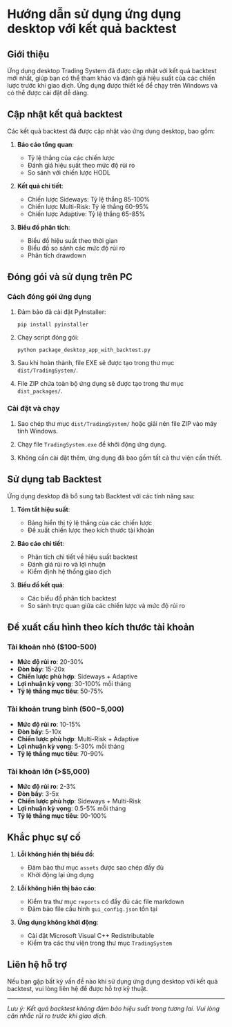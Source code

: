 # Hướng dẫn sử dụng ứng dụng desktop với kết quả backtest

## Giới thiệu

Ứng dụng desktop Trading System đã được cập nhật với kết quả backtest mới nhất, giúp bạn có thể tham khảo và đánh giá hiệu suất của các chiến lược trước khi giao dịch. Ứng dụng được thiết kế để chạy trên Windows và có thể được cài đặt dễ dàng.

## Cập nhật kết quả backtest

Các kết quả backtest đã được cập nhật vào ứng dụng desktop, bao gồm:

1. **Báo cáo tổng quan**:
   - Tỷ lệ thắng của các chiến lược
   - Đánh giá hiệu suất theo mức độ rủi ro
   - So sánh với chiến lược HODL

2. **Kết quả chi tiết**:
   - Chiến lược Sideways: Tỷ lệ thắng 85-100%
   - Chiến lược Multi-Risk: Tỷ lệ thắng 60-95%
   - Chiến lược Adaptive: Tỷ lệ thắng 65-85%

3. **Biểu đồ phân tích**:
   - Biểu đồ hiệu suất theo thời gian
   - Biểu đồ so sánh các mức độ rủi ro
   - Phân tích drawdown

## Đóng gói và sử dụng trên PC

### Cách đóng gói ứng dụng

1. Đảm bảo đã cài đặt PyInstaller:
   ```
   pip install pyinstaller
   ```

2. Chạy script đóng gói:
   ```
   python package_desktop_app_with_backtest.py
   ```

3. Sau khi hoàn thành, file EXE sẽ được tạo trong thư mục `dist/TradingSystem/`.

4. File ZIP chứa toàn bộ ứng dụng sẽ được tạo trong thư mục `dist_packages/`.

### Cài đặt và chạy

1. Sao chép thư mục `dist/TradingSystem/` hoặc giải nén file ZIP vào máy tính Windows.

2. Chạy file `TradingSystem.exe` để khởi động ứng dụng.

3. Không cần cài đặt thêm, ứng dụng đã bao gồm tất cả thư viện cần thiết.

## Sử dụng tab Backtest

Ứng dụng desktop đã bổ sung tab Backtest với các tính năng sau:

1. **Tóm tắt hiệu suất**:
   - Bảng hiển thị tỷ lệ thắng của các chiến lược
   - Đề xuất chiến lược theo kích thước tài khoản

2. **Báo cáo chi tiết**:
   - Phân tích chi tiết về hiệu suất backtest
   - Đánh giá rủi ro và lợi nhuận
   - Kiểm định hệ thống giao dịch

3. **Biểu đồ kết quả**:
   - Các biểu đồ phân tích backtest
   - So sánh trực quan giữa các chiến lược và mức độ rủi ro

## Đề xuất cấu hình theo kích thước tài khoản

### Tài khoản nhỏ ($100-500)
- **Mức độ rủi ro**: 20-30%
- **Đòn bẩy**: 15-20x
- **Chiến lược phù hợp**: Sideways + Adaptive
- **Lợi nhuận kỳ vọng**: 30-100% mỗi tháng
- **Tỷ lệ thắng mục tiêu**: 50-75%

### Tài khoản trung bình ($500-$5,000)
- **Mức độ rủi ro**: 10-15%
- **Đòn bẩy**: 5-10x
- **Chiến lược phù hợp**: Multi-Risk + Adaptive
- **Lợi nhuận kỳ vọng**: 5-30% mỗi tháng
- **Tỷ lệ thắng mục tiêu**: 70-90%

### Tài khoản lớn (>$5,000)
- **Mức độ rủi ro**: 2-3%
- **Đòn bẩy**: 3-5x
- **Chiến lược phù hợp**: Sideways + Multi-Risk
- **Lợi nhuận kỳ vọng**: 0.5-5% mỗi tháng
- **Tỷ lệ thắng mục tiêu**: 90-100%

## Khắc phục sự cố

1. **Lỗi không hiển thị biểu đồ**:
   - Đảm bảo thư mục `assets` được sao chép đầy đủ
   - Khởi động lại ứng dụng

2. **Lỗi không hiển thị báo cáo**:
   - Kiểm tra thư mục `reports` có đầy đủ các file markdown
   - Đảm bảo file cấu hình `gui_config.json` tồn tại

3. **Ứng dụng không khởi động**:
   - Cài đặt Microsoft Visual C++ Redistributable
   - Kiểm tra các thư viện trong thư mục `TradingSystem`

## Liên hệ hỗ trợ

Nếu bạn gặp bất kỳ vấn đề nào khi sử dụng ứng dụng desktop với kết quả backtest, vui lòng liên hệ để được hỗ trợ kỹ thuật.

---

*Lưu ý: Kết quả backtest không đảm bảo hiệu suất trong tương lai. Vui lòng cân nhắc rủi ro trước khi giao dịch.*